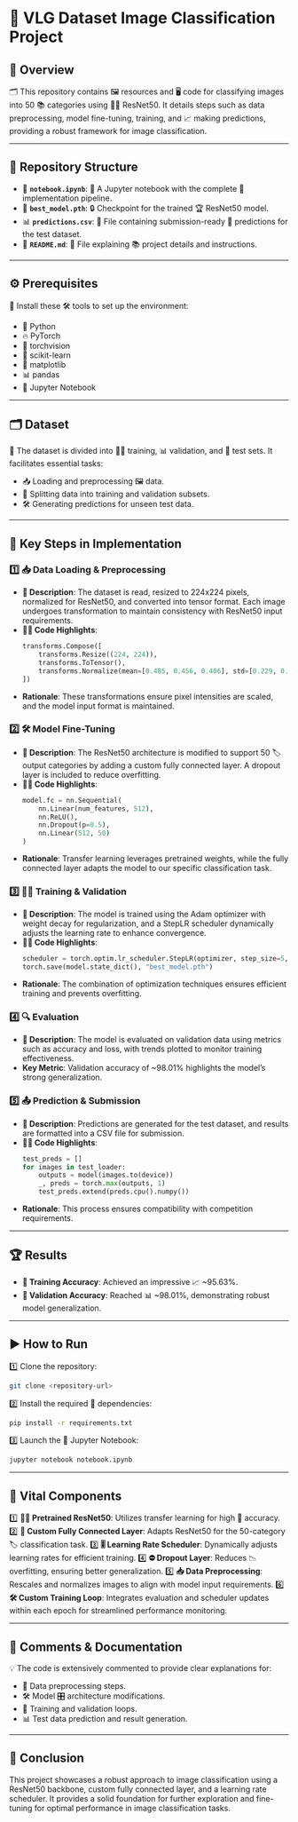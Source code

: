 # 📂 **VLG Dataset Image Classification Project**

## 🌟 **Overview**
🗂️ This repository contains 🖼️ resources and 🖥️ code for classifying images into 50 📚 categories using 🏋️‍♂️ ResNet50. It details steps such as data preprocessing, model fine-tuning, training, and 📈 making predictions, providing a robust framework for image classification.

---

## 📁 **Repository Structure**

- 📝 **`notebook.ipynb`**: 📘 A Jupyter notebook with the complete 🚀 implementation pipeline.
- 💾 **`best_model.pth`**: 🔒 Checkpoint for the trained 🏆 ResNet50 model.
- 📊 **`predictions.csv`**: 📑 File containing submission-ready 📝 predictions for the test dataset.
- 📄 **`README.md`**: 📜 File explaining 📚 project details and instructions.

---

## ⚙️ **Prerequisites**

🔧 Install these 🛠️ tools to set up the environment:

- 🐍 Python 
- 🔥 PyTorch 
- 📸 torchvision 
- 📐 scikit-learn
- 🎨 matplotlib
- 📊 pandas
- 📓 Jupyter Notebook

---

## 🗂️ **Dataset**

📂 The dataset is divided into 🏋️‍♂️ training, 📊 validation, and 📁 test sets. It facilitates essential tasks:

- 📥 Loading and preprocessing 🖼️ data.
- 🔀 Splitting data into training and validation subsets.
- 🛠️ Generating predictions for unseen test data.

---

## 🔑 **Key Steps in Implementation**

### 1️⃣ **📥 Data Loading & Preprocessing**

- **🔎 Description**: The dataset is read, resized to 224x224 pixels, normalized for ResNet50, and converted into tensor format. Each image undergoes transformation to maintain consistency with ResNet50 input requirements.
- **🧑‍💻 Code Highlights**:
  ```python
  transforms.Compose([
      transforms.Resize((224, 224)),
      transforms.ToTensor(),
      transforms.Normalize(mean=[0.485, 0.456, 0.406], std=[0.229, 0.224, 0.225])
  ])
  ```
- **Rationale**: These transformations ensure pixel intensities are scaled, and the model input format is maintained.

### 2️⃣ **🛠️ Model Fine-Tuning**

- **🔎 Description**: The ResNet50 architecture is modified to support 50 🏷️ output categories by adding a custom fully connected layer. A dropout layer is included to reduce overfitting.
- **🧑‍💻 Code Highlights**:
  ```python
  model.fc = nn.Sequential(
      nn.Linear(num_features, 512),
      nn.ReLU(),
      nn.Dropout(p=0.5),
      nn.Linear(512, 50)
  )
  ```
- **Rationale**: Transfer learning leverages pretrained weights, while the fully connected layer adapts the model to our specific classification task.

### 3️⃣ **🏋️‍♂️ Training & Validation**

- **🔎 Description**: The model is trained using the Adam optimizer with weight decay for regularization, and a StepLR scheduler dynamically adjusts the learning rate to enhance convergence.
- **🧑‍💻 Code Highlights**:
  ```python
  scheduler = torch.optim.lr_scheduler.StepLR(optimizer, step_size=5, gamma=0.1)
  torch.save(model.state_dict(), "best_model.pth")
  ```
- **Rationale**: The combination of optimization techniques ensures efficient training and prevents overfitting.

### 4️⃣ **🔍 Evaluation**

- **🔎 Description**: The model is evaluated on validation data using metrics such as accuracy and loss, with trends plotted to monitor training effectiveness.
- **Key Metric**: Validation accuracy of ~98.01% highlights the model’s strong generalization.

### 5️⃣ **📤 Prediction & Submission**

- **🔎 Description**: Predictions are generated for the test dataset, and results are formatted into a CSV file for submission.
- **🧑‍💻 Code Highlights**:
  ```python
  test_preds = []
  for images in test_loader:
      outputs = model(images.to(device))
      _, preds = torch.max(outputs, 1)
      test_preds.extend(preds.cpu().numpy())
  ```
- **Rationale**: This process ensures compatibility with competition requirements.

---

## 🏆 **Results**

- **🎯 Training Accuracy**: Achieved an impressive 📈 ~95.63%.
- **🎯 Validation Accuracy**: Reached 📊 ~98.01%, demonstrating robust model generalization.

---

## ▶️ **How to Run**

1️⃣ Clone the repository:
   ```bash
   git clone <repository-url>
   ```
2️⃣ Install the required 🔧 dependencies:
   ```bash
   pip install -r requirements.txt
   ```
3️⃣ Launch the 📘 Jupyter Notebook:
   ```bash
   jupyter notebook notebook.ipynb
   ```

---

## 🌟 **Vital Components**

1️⃣ **🏋️‍♂️ Pretrained ResNet50**: Utilizes transfer learning for high 🎯 accuracy.
2️⃣ **🧠 Custom Fully Connected Layer**: Adapts ResNet50 for the 50-category 🏷️ classification task.
3️⃣ **🎚️ Learning Rate Scheduler**: Dynamically adjusts learning rates for efficient training.
4️⃣ **⛔ Dropout Layer**: Reduces 📉 overfitting, ensuring better generalization.
5️⃣ **📥 Data Preprocessing**: Rescales and normalizes images to align with model input requirements.
6️⃣ **🛠️ Custom Training Loop**: Integrates evaluation and scheduler updates within each epoch for streamlined performance monitoring.

---

## 💬 **Comments & Documentation**

💡 The code is extensively commented to provide clear explanations for:

- 🔧 Data preprocessing steps.
- 🛠️ Model 🎛️ architecture modifications.
- 🔄 Training and validation loops.
- 📊 Test data prediction and result generation.

---

## 🌟 **Conclusion**
This project showcases a robust approach to image classification using a ResNet50 backbone, custom fully connected layer, and a learning rate scheduler. It provides a solid foundation for further exploration and fine-tuning for optimal performance in image classification tasks.

